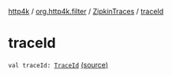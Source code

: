 [http4k](../../index.md) / [org.http4k.filter](../index.md) / [ZipkinTraces](index.md) / [traceId](./trace-id.md)

# traceId

`val traceId: `[`TraceId`](../-trace-id/index.md) [(source)](https://github.com/http4k/http4k/blob/master/http4k-core/src/main/kotlin/org/http4k/filter/ZipkinTraces.kt#L29)